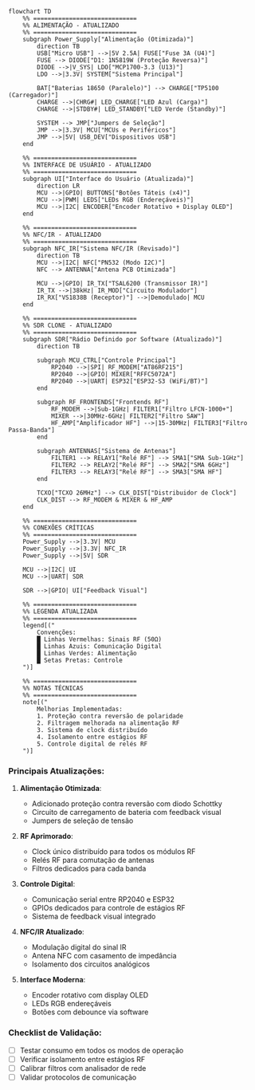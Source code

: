 ```mermaid
flowchart TD
    %% =============================
    %% ALIMENTAÇÃO - ATUALIZADO
    %% =============================
    subgraph Power_Supply["Alimentação (Otimizada)"]
        direction TB
        USB["Micro USB"] -->|5V 2.5A| FUSE["Fuse 3A (U4)"]
        FUSE --> DIODE["D1: 1N5819W (Proteção Reversa)"]
        DIODE -->|V_SYS| LDO["MCP1700-3.3 (U13)"]
        LDO -->|3.3V| SYSTEM["Sistema Principal"]
        
        BAT["Baterias 18650 (Paralelo)"] --> CHARGE["TP5100 (Carregador)"]
        CHARGE -->|CHRG#| LED_CHARGE["LED Azul (Carga)"]
        CHARGE -->|STDBY#| LED_STANDBY["LED Verde (Standby)"]
        
        SYSTEM --> JMP["Jumpers de Seleção"]
        JMP -->|3.3V| MCU["MCUs e Periféricos"]
        JMP -->|5V| USB_DEV["Dispositivos USB"]
    end

    %% =============================
    %% INTERFACE DE USUÁRIO - ATUALIZADO
    %% =============================
    subgraph UI["Interface do Usuário (Atualizada)"]
        direction LR
        MCU -->|GPIO| BUTTONS["Botões Táteis (x4)"]
        MCU -->|PWM| LEDS["LEDs RGB (Endereçáveis)"]
        MCU -->|I2C| ENCODER["Encoder Rotativo + Display OLED"]
    end

    %% =============================
    %% NFC/IR - ATUALIZADO
    %% =============================
    subgraph NFC_IR["Sistema NFC/IR (Revisado)"]
        direction TB
        MCU -->|I2C| NFC["PN532 (Modo I2C)"]
        NFC --> ANTENNA["Antena PCB Otimizada"]
        
        MCU -->|GPIO| IR_TX["TSAL6200 (Transmissor IR)"]
        IR_TX -->|38kHz| IR_MOD["Circuito Modulador"]
        IR_RX["VS1838B (Receptor)"] -->|Demodulado| MCU
    end

    %% =============================
    %% SDR CLONE - ATUALIZADO
    %% =============================
    subgraph SDR["Rádio Definido por Software (Atualizado)"]
        direction TB
        
        subgraph MCU_CTRL["Controle Principal"]
            RP2040 -->|SPI| RF_MODEM["AT86RF215"]
            RP2040 -->|GPIO| MIXER["RFFC5072A"]
            RP2040 -->|UART| ESP32["ESP32-S3 (WiFi/BT)"]
        end
        
        subgraph RF_FRONTENDS["Frontends RF"]
            RF_MODEM -->|Sub-1GHz| FILTER1["Filtro LFCN-1000+"]
            MIXER -->|30MHz-6GHz| FILTER2["Filtro SAW"]
            HF_AMP["Amplificador HF"] -->|15-30MHz| FILTER3["Filtro Passa-Banda"]
        end
        
        subgraph ANTENNAS["Sistema de Antenas"]
            FILTER1 --> RELAY1["Relé RF"] --> SMA1["SMA Sub-1GHz"]
            FILTER2 --> RELAY2["Relé RF"] --> SMA2["SMA 6GHz"]
            FILTER3 --> RELAY3["Relé RF"] --> SMA3["SMA HF"]
        end
        
        TCXO["TCXO 26MHz"] --> CLK_DIST["Distribuidor de Clock"]
        CLK_DIST --> RF_MODEM & MIXER & HF_AMP
    end

    %% =============================
    %% CONEXÕES CRÍTICAS
    %% =============================
    Power_Supply -->|3.3V| MCU
    Power_Supply -->|3.3V| NFC_IR
    Power_Supply -->|5V| SDR
    
    MCU -->|I2C| UI
    MCU -->|UART| SDR
    
    SDR -->|GPIO| UI["Feedback Visual"]
    
    %% =============================
    %% LEGENDA ATUALIZADA
    %% =============================
    legend[("
        Convenções:
        █ Linhas Vermelhas: Sinais RF (50Ω)
        █ Linhas Azuis: Comunicação Digital
        █ Linhas Verdes: Alimentação
        █ Setas Pretas: Controle
    ")]
    
    %% =============================
    %% NOTAS TÉCNICAS
    %% =============================
    note[("
        Melhorias Implementadas:
        1. Proteção contra reversão de polaridade
        2. Filtragem melhorada na alimentação RF
        3. Sistema de clock distribuído
        4. Isolamento entre estágios RF
        5. Controle digital de relés RF
    ")]
```

### Principais Atualizações:

1. **Alimentação Otimizada**:
   - Adicionado proteção contra reversão com diodo Schottky
   - Circuito de carregamento de bateria com feedback visual
   - Jumpers de seleção de tensão

2. **RF Aprimorado**:
   - Clock único distribuído para todos os módulos RF
   - Relés RF para comutação de antenas
   - Filtros dedicados para cada banda

3. **Controle Digital**:
   - Comunicação serial entre RP2040 e ESP32
   - GPIOs dedicados para controle de estágios RF
   - Sistema de feedback visual integrado

4. **NFC/IR Atualizado**:
   - Modulação digital do sinal IR
   - Antena NFC com casamento de impedância
   - Isolamento dos circuitos analógicos

5. **Interface Moderna**:
   - Encoder rotativo com display OLED
   - LEDs RGB endereçáveis
   - Botões com debounce via software

### Checklist de Validação:
- [ ] Testar consumo em todos os modos de operação
- [ ] Verificar isolamento entre estágios RF
- [ ] Calibrar filtros com analisador de rede
- [ ] Validar protocolos de comunicação

